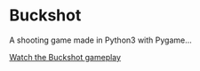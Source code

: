 # Buckshot
A shooting game made in Python3 with Pygame...

[Watch the Buckshot gameplay](https://youtu.be/Nw-Z1nx2sl4 "Buckshot")
